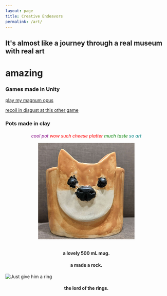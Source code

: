 ```yaml
---
layout: page
title: Creative Endeavors
permalink: /art/
---
```

<style> 
    h6 {text-align: center;} 
    h4 {text-align: center;}
</style>

## It's almost like a journey through a real museum with real art
# amazing


### Games made in Unity
<!-- put a screenshot here -->
[play my magnum opus](https://spiritofbadrng.itch.io/pinball-2v01b "Pinball")

<!-- put a screenshot here -->
[recoil in disgust at this other game](https://spiritofbadrng.itch.io/futbol "futbol")
<!-- this game doens't even work, can we upload a working copy -->


### Pots made in clay

<p align="center"> 
<h6> <span style="color: purple"> cool pot </span> <span style="color: red"> wow such cheese platter </span> <span style="color: green"> much taste </span> <span style="color: teal"> so art </span>

</p>
 
![Shiba Inu mug](/docs/assets/images/shibacup.png)




#### a lovely 500 mL mug.
#### a made a rock.


![Just give him a ring](/_site/docs/assets/images/ringPoke.png)
#### the lord of the rings.

